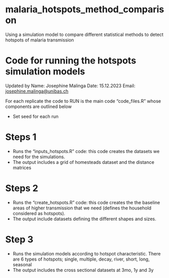 # malaria_hotspots_method_comparison
Using a simulation model to compare different statistical methods to detect hotspots of malaria transmission

# Code for running the hotspots simulation models
Updated by 
Name: Josephine Malinga
Date: 15.12.2023
Email: josephine.malinga@unibas.ch

For each replicate the code to RUN is the main code “code_files.R” whose components are outlined below
 - Set seed for each run
 
# Steps 1
- Runs the “inputs_hotspots.R” code: this code creates the datasets we need for the simulations.
- The output includes a grid of homesteads dataset and the distance matrices
 
# Steps 2
- Runs the “create_hotspots.R” code: this code creates the the baseline areas of higher transmission that we need (defines the household considered as hotspots). 
- The output include datasets defining the different shapes and sizes.
 
# Step 3
- Runs the simulation models according to hotspot characteristic. There are 6 types of hotspots; single, multiple, decay, river, short, long, seasonal
- The output includes the cross sectional datasets at 3mo, 1y and 3y 
 

